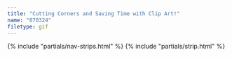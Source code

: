 ```yaml
---
title: "Cutting Corners and Saving Time with Clip Art!"
name: "070324"
filetype: gif
---
```


{% include "partials/nav-strips.html" %}
{% include "partials/strip.html" %}